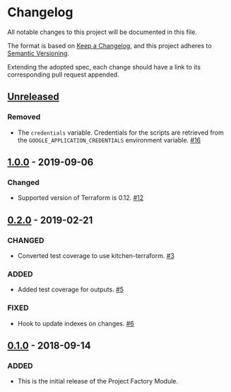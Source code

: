# Changelog
All notable changes to this project will be documented in this file.

The format is based on [Keep a Changelog](https://keepachangelog.com/en/1.0.0/),
and this project adheres to [Semantic Versioning](https://semver.org/spec/v2.0.0.html).

Extending the adopted spec, each change should have a link to its corresponding pull request appended.

## [Unreleased]

### Removed

- The `credentials` variable. Credentials for the scripts are retrieved from the `GOOGLE_APPLICATION_CREDENTIALS` environment
  variable. [#16]

## [1.0.0] - 2019-09-06

### Changed

- Supported version of Terraform is 0.12. [#12]

## [0.2.0] - 2019-02-21
### CHANGED
- Converted test coverage to use kitchen-terraform. [#3](https://github.com/terraform-google-modules/terraform-google-cloud-firestore/pull/3)

### ADDED
- Added test coverage for outputs. [#5](https://github.com/terraform-google-modules/terraform-google-cloud-firestore/pull/5)

### FIXED
- Hook to update indexes on changes. [#6](https://github.com/terraform-google-modules/terraform-google-cloud-firestore/pull/6)

## [0.1.0] - 2018-09-14
### ADDED
- This is the initial release of the Project Factory Module.

[Unreleased]: https://github.com/terraform-google-modules/terraform-google-cloud-firestore/compare/v1.0.0...HEAD
[1.0.0]: https://github.com/terraform-google-modules/terraform-google-cloud-firestore/compare/v0.2.0...v1.0.0
[0.2.0]: https://github.com/terraform-google-modules/terraform-google-cloud-firestore/compare/v0.1.0...v0.2.0
[0.1.0]: https://github.com/terraform-google-modules/terraform-google-cloud-firestore/compare/eba169975e2038f3e721b8a6c5f67c2330998b37...v0.1.0
[#16]: https://github.com/terraform-google-modules/terraform-google-cloud-firestore/pull/16
[#12]: https://github.com/terraform-google-modules/terraform-google-cloud-firestore/pull/12
